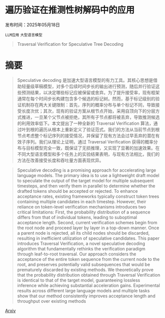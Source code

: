 # 遍历验证在推测性树解码中的应用

发布时间：2025年05月18日

`LLM应用` `大型语言模型`

> Traversal Verification for Speculative Tree Decoding

# 摘要

> Speculative decoding 是加速大型语言模型的有力工具。其核心思想是借助轻量级草稿模型，对多个后续时间步长的输出进行预测，随后并行验证这些预测结果，以决定哪些标记应被保留或舍弃。为了提升接受率，现有框架通常在每个时间步长构建包含多个候选的标记树。然而，基于标记级别的验证机制存在两大关键限制：首先，序列的概率分布与单个标记不同，导致接受长度次优；其次，现有的验证方案从根节点开始，采用自顶向下的分层方式推进，一旦某个父节点被拒绝，其所有子节点都将被丢弃，导致推测候选的利用效率低下。本文提出了一种全新的 Traversal Verification 算法，通过叶到根的遍历从根本上重新定义了验证范式。我们的方法从当前节点到根节点考虑整个标记序列的接受情况，并保留了现有方法会过早丢弃的潜在有效子序列。我们从理论上证明，通过 Traversal Verification 获得的概率分布与目标模型完全一致，既保证了无损推理，又实现了显著的加速效果。在不同大型语言模型和多个任务上的实验结果表明，与现有方法相比，我们的方法在改善接受长度和吞吐量方面表现优异。

> Speculative decoding is a promising approach for accelerating large language models. The primary idea is to use a lightweight draft model to speculate the output of the target model for multiple subsequent timesteps, and then verify them in parallel to determine whether the drafted tokens should be accepted or rejected. To enhance acceptance rates, existing frameworks typically construct token trees containing multiple candidates in each timestep. However, their reliance on token-level verification mechanisms introduces two critical limitations: First, the probability distribution of a sequence differs from that of individual tokens, leading to suboptimal acceptance length. Second, current verification schemes begin from the root node and proceed layer by layer in a top-down manner. Once a parent node is rejected, all its child nodes should be discarded, resulting in inefficient utilization of speculative candidates. This paper introduces Traversal Verification, a novel speculative decoding algorithm that fundamentally rethinks the verification paradigm through leaf-to-root traversal. Our approach considers the acceptance of the entire token sequence from the current node to the root, and preserves potentially valid subsequences that would be prematurely discarded by existing methods. We theoretically prove that the probability distribution obtained through Traversal Verification is identical to that of the target model, guaranteeing lossless inference while achieving substantial acceleration gains. Experimental results across different large language models and multiple tasks show that our method consistently improves acceptance length and throughput over existing methods

[Arxiv](https://arxiv.org/abs/2505.12398)